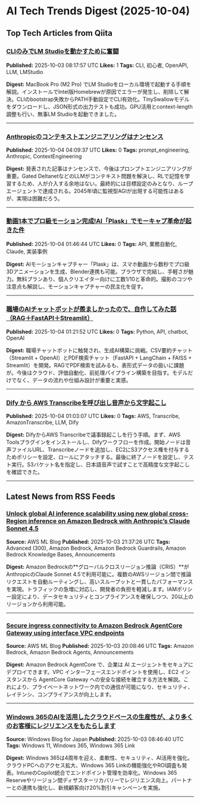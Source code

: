 # AI Tech Trends Digest (2025-10-04)


## Top Tech Articles from Qiita


### [CLIのみでLM Studioを動かすために奮闘](https://qiita.com/kawauso24/items/6beb99b422a7988be974)
**Published:** 2025-10-03 08:17:57 UTC
**Likes:** 1
**Tags:** CLI, 初心者, OpenAPI, LLM, LMStudio

**Digest:**
MacBook Pro (M2 Pro) でLM Studioをローカル環境で起動する手順を解説。インストールでIntel版Homebrewが原因でエラーが発生し、削除して解決。CLIのbootstrap失敗からPATH手動設定でCLI有効化。TinySwallowモデルをダウンロードし、JSON形式の出力テストも成功。GPU活用とcontext-length調整も行い、無事LM Studioを起動できました。

---

### [Anthropicのコンテキストエンジニアリングはナンセンス](https://qiita.com/repyt-margorp/items/f3b09917d0681f178a2b)
**Published:** 2025-10-04 04:09:37 UTC
**Likes:** 0
**Tags:** prompt_engineering, Anthropic, ContextEngineering

**Digest:**
発表された記事はナンセンスで、今後はプロンプトエンジニアリングが重要。Gated DeltanetなどのLLMがコンテキスト問題を解決し、RLで記憶を学習するため、人が介入する余地はない。最終的には目標設定のみとなり、ループエージェントで達成される。2045年頃に監視型AGIが出現する可能性はあるが、実現は困難だろう。

---

### [動画1本でプロ級モーション完成!AI「Plask」でモーキャプ革命が起きた件](https://qiita.com/k_nabe/items/29f58a415213cb85c539)
**Published:** 2025-10-04 01:46:44 UTC
**Likes:** 0
**Tags:** API, 業務自動化, Claude, 実装事例

**Digest:**
AIモーションキャプチャー「Plask」は、スマホ動画から数秒でプロ級3Dアニメーションを生成、Blender連携も可能。ブラウザで完結し、手軽さが魅力。無料プランあり、個人クリエイター向けに工数1/10と革命的。撮影のコツや注意点も解説し、モーションキャプチャーの民主化を促す。

---

### [職場のAIチャットボットが羨ましかったので、自作してみた話（RAG＋FastAPI＋Streamlit）](https://qiita.com/c62323440/items/79c2bfb65c3adb757c36)
**Published:** 2025-10-04 01:21:52 UTC
**Likes:** 0
**Tags:** Python, API, chatbot, OpenAI

**Digest:**
職場チャットボットに触発され、生成AI構築に挑戦。CSV要約チャット（Streamlit + OpenAI）とPDF検索チャット（FastAPI + LangChain + FAISS + Streamlit）を開発。RAGでPDF検索を試みるも、表形式データの扱いに課題が。今後はクラウド、評価自動化、前処理パイプライン構築を目指す。モデルだけでなく、データの流れや仕組み設計が重要と実感。

---

### [Dify から AWS Transcribeを呼び出し音声から文字起こし](https://qiita.com/ulutimo/items/7ea251356385e2cdcf82)
**Published:** 2025-10-04 01:03:07 UTC
**Likes:** 0
**Tags:** AWS, Transcribe, AmazonTranscribe, LLM, Dify

**Digest:**
DifyからAWS Transcribeで議事録起こしを行う手順。まず、AWS Toolsプラグインをインストールし、Difyワークフローを作成。開始ノードは音声ファイルURL、Transcribeノードを追加し、EC2にS3アクセス権を付与するためポリシーを設定、ロールにアタッチする。最後に終了ノードを設定し、テスト実行。S3バケット名を指定し、日本語音声で試すことで高精度な文字起こしを確認できた。

---

## Latest News from RSS Feeds


### [Unlock global AI inference scalability using new global cross-Region inference on Amazon Bedrock  with Anthropic’s Claude Sonnet 4.5](https://aws.amazon.com/blogs/machine-learning/unlock-global-ai-inference-scalability-using-new-global-cross-region-inference-on-amazon-bedrock-with-anthropics-claude-sonnet-4-5/)
**Source:** AWS ML Blog
**Published:** 2025-10-03 21:37:26 UTC
**Tags:** Advanced (300), Amazon Bedrock, Amazon Bedrock Guardrails, Amazon Bedrock Knowledge Bases, Announcements

**Digest:**
Amazon Bedrockの**グローバルクロスリージョン推論（CRIS）**がAnthropicのClaude Sonnet 4.5で利用可能に。複数のAWSリージョン間で推論リクエストを自動ルーティングし、高いスループットと一貫したパフォーマンスを実現。トラフィックの急増に対応し、開発者の負担を軽減します。IAMポリシー設定により、データセキュリティとコンプライアンスを確保しつつ、20以上のリージョンから利用可能。

---

### [Secure ingress connectivity to Amazon Bedrock AgentCore Gateway using interface VPC endpoints](https://aws.amazon.com/blogs/machine-learning/secure-ingress-connectivity-to-amazon-bedrock-agentcore-gateway-using-interface-vpc-endpoints/)
**Source:** AWS ML Blog
**Published:** 2025-10-03 20:08:46 UTC
**Tags:** Amazon Bedrock, Amazon Bedrock Agents, Announcements

**Digest:**
Amazon Bedrock AgentCore で、企業は AI エージェントをセキュアにデプロイできます。VPC インターフェースエンドポイントを使用し、EC2 インスタンスから AgentCore Gateway への安全な接続を確立する方法を解説。これにより、プライベートネットワーク内での通信が可能になり、セキュリティ、レイテンシ、コンプライアンスが向上します。

---

### [Windows 365のAIを活用したクラウドベースの生産性が、より多くのお客様にレジリエンスをもたらします](https://blogs.windows.com/japan/2025/10/03/windows-365-brings-resilient-ai-driven-cloud-productivity-to-more-users/)
**Source:** Windows Blog for Japan
**Published:** 2025-10-03 08:46:40 UTC
**Tags:** Windows 11, Windows 365, Windows 365 Link

**Digest:**
Windows 365は4周年を迎え、柔軟性、セキュリティ、AI活用を強化。クラウドPCへのアクセス拡大、Windows 365 Linkの機能強化やROI調査も発表。IntuneのCopilot統合でエンドポイント管理を効率化。Windows 365 Reserveやリージョン間ディザスターリカバリーでレジリエンス向上。パートナーとの連携も強化し、新規顧客向け20%割引キャンペーンを実施。

---